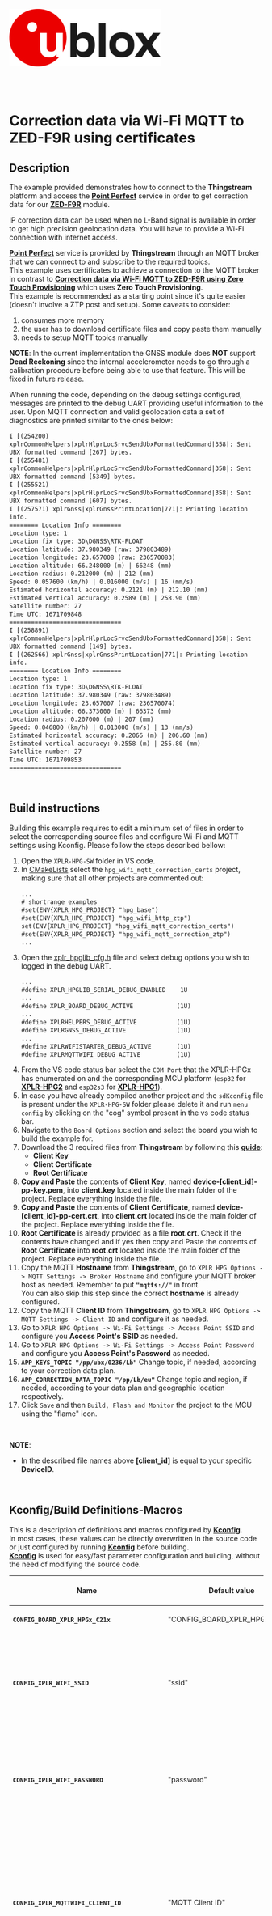 ![u-blox](./../../../media/shared/logos/ublox_logo.jpg)

<br>
<br>

# Correction data via Wi-Fi MQTT to ZED-F9R using certificates

## Description

The example provided demonstrates how to connect to the **Thingstream** platform and access the **[Point Perfect](https://developer.thingstream.io/guides/location-services/pointperfect-getting-started)** service in order to get correction data for our **[ZED-F9R](https://www.u-blox.com/en/product/zed-f9r-module)** module.

IP correction data can be used when no L-Band signal is available in order to get high precision geolocation data. You will have to provide a Wi-Fi connection with internet access.

**[Point Perfect](https://developer.thingstream.io/guides/location-services/pointperfect-getting-started)** service is provided by **Thingstream** through an MQTT broker that we can connect to and subscribe to the required topics.\
This example uses certificates to achieve a connection to the MQTT broker in contrast to **[Correction data via Wi-Fi MQTT to ZED-F9R using Zero Touch Provisioning](../04_hpg_wifi_mqtt_correction_ztp/)** which uses **Zero Touch Provisioning**.\
This example is recommended as a starting point since it's quite easier (doesn't involve a ZTP post and setup). Some caveats to consider:
1. consumes more memory
2. the user has to download certificate files and copy paste them manually
3. needs to setup MQTT topics manually

**NOTE**: In the current implementation the GNSS module does **NOT** support **Dead Reckoning** since the internal accelerometer needs to go through a calibration procedure before being able to use that feature. This will be fixed in future release.

When running the code, depending on the debug settings configured, messages are printed to the debug UART providing useful information to the user. Upon MQTT connection and valid geolocation data a set of diagnostics are printed similar to the ones below:

```
I [(254200) xplrCommonHelpers|xplrHlprLocSrvcSendUbxFormattedCommand|358|: Sent UBX formatted command [267] bytes.
I [(255481) xplrCommonHelpers|xplrHlprLocSrvcSendUbxFormattedCommand|358|: Sent UBX formatted command [5349] bytes.
I [(255521) xplrCommonHelpers|xplrHlprLocSrvcSendUbxFormattedCommand|358|: Sent UBX formatted command [607] bytes.
I [(257571) xplrGnss|xplrGnssPrintLocation|771|: Printing location info.
======== Location Info ========
Location type: 1
Location fix type: 3D\DGNSS\RTK-FLOAT
Location latitude: 37.980349 (raw: 379803489)
Location longitude: 23.657008 (raw: 236570083)
Location altitude: 66.248000 (m) | 66248 (mm)
Location radius: 0.212000 (m) | 212 (mm)
Speed: 0.057600 (km/h) | 0.016000 (m/s) | 16 (mm/s)
Estimated horizontal accuracy: 0.2121 (m) | 212.10 (mm)
Estimated vertical accuracy: 0.2589 (m) | 258.90 (mm)
Satellite number: 27
Time UTC: 1671709848
===============================
I [(258891) xplrCommonHelpers|xplrHlprLocSrvcSendUbxFormattedCommand|358|: Sent UBX formatted command [149] bytes.
I [(262566) xplrGnss|xplrGnssPrintLocation|771|: Printing location info.
======== Location Info ========
Location type: 1
Location fix type: 3D\DGNSS\RTK-FLOAT
Location latitude: 37.980349 (raw: 379803489)
Location longitude: 23.657007 (raw: 236570074)
Location altitude: 66.373000 (m) | 66373 (mm)
Location radius: 0.207000 (m) | 207 (mm)
Speed: 0.046800 (km/h) | 0.013000 (m/s) | 13 (mm/s)
Estimated horizontal accuracy: 0.2066 (m) | 206.60 (mm)
Estimated vertical accuracy: 0.2558 (m) | 255.80 (mm)
Satellite number: 27
Time UTC: 1671709853
===============================
```
<br>

## Build instructions
Building this example requires to edit a minimum set of files in order to select the corresponding source files and configure Wi-Fi and MQTT settings using Kconfig.
Please follow the steps described bellow:

1. Open the `XPLR-HPG-SW` folder in VS code.
2. In [CMakeLists](./../../../CMakeLists.txt) select the `hpg_wifi_mqtt_correction_certs` project, making sure that all other projects are commented out:
   ```
   ...
   # shortrange examples
   #set(ENV{XPLR_HPG_PROJECT} "hpg_base")
   #set(ENV{XPLR_HPG_PROJECT} "hpg_wifi_http_ztp")
   set(ENV{XPLR_HPG_PROJECT} "hpg_wifi_mqtt_correction_certs")
   #set(ENV{XPLR_HPG_PROJECT} "hpg_wifi_mqtt_correction_ztp")
   ...
   ```
3. Open the [xplr_hpglib_cfg.h](./../../../components/hpglib/xplr_hpglib_cfg.h) file and select debug options you wish to logged in the debug UART.
   ```
   ...
   #define XPLR_HPGLIB_SERIAL_DEBUG_ENABLED    1U
   ...
   #define XPLR_BOARD_DEBUG_ACTIVE            (1U)
   ...
   #define XPLRHELPERS_DEBUG_ACTIVE           (1U)
   #define XPLRGNSS_DEBUG_ACTIVE              (1U)
   ...
   #define XPLRWIFISTARTER_DEBUG_ACTIVE       (1U)
   #define XPLRMQTTWIFI_DEBUG_ACTIVE          (1U)
   ```
4. From the VS code status bar select the `COM Port` that the XPLR-HPGx has enumerated on and the corresponding MCU platform (`esp32` for **[XPLR-HPG2](https://www.u-blox.com/en/product/xplr-hpg-2)** and `esp32s3` for **[XPLR-HPG1](https://www.u-blox.com/en/product/xplr-hpg-1)**).
5. In case you have already compiled another project and the `sdKconfig` file is present under the `XPLR-HPG-SW` folder please delete it and run `menu config` by clicking on the "cog" symbol present in the vs code status bar.
6. Navigate to the `Board Options` section and select the board you wish to build the example for.
7. Download the 3 required files from **Thingstream** by following this **[guide](./../../../docs/README_thingstream_certificates.md)**:
   - **Client Key**
   - **Client Certificate**
   - **Root Certificate**
8. **Copy and Paste** the contents of **Client Key**, named **device-\[client_id\]-pp-key.pem**, into **client.key** located inside the main folder of the project. Replace everything inside the file.
9. **Copy and Paste** the contents of **Client Certificate**, named **device-\[client_id\]-pp-cert.crt**, into **client.crt** located inside the main folder of the project. Replace everything inside the file.
10. **Root Certificate** is already provided as a file **root.crt**. Check if the contents have changed and if yes then copy and Paste the contents of **Root Certificate** into **root.crt** located inside the main folder of the project. Replace everything inside the file.
11. Copy the MQTT **Hostname** from **Thingstream**, go to `XPLR HPG Options -> MQTT Settings -> Broker Hostname` and configure your MQTT broker host as needed. Remember to put **`"mqtts://"`** in front.\
    You can also skip this step since the correct **hostname** is already configured.
12. Copy the MQTT **Client ID** from **Thingstream**, go to `XPLR HPG Options -> MQTT Settings -> Client ID` and configure it as needed.
13. Go to `XPLR HPG Options -> Wi-Fi Settings -> Access Point SSID` and configure you **Access Point's SSID** as needed.
14. Go to `XPLR HPG Options -> Wi-Fi Settings -> Access Point Password` and configure you **Access Point's Password** as needed.
15. **`APP_KEYS_TOPIC "/pp/ubx/0236/Lb"`** Change topic, if needed, according to your correction data plan.
16. **`APP_CORRECTION_DATA_TOPIC "/pp/Lb/eu"`** Change topic and region, if needed, according to your data plan and geographic location respectively.
17. Click `Save` and then `Build, Flash and Monitor` the project to the MCU using the "flame" icon.
<br>

**NOTE**:
- In the described file names above **\[client_id\]** is equal to your specific **DeviceID**.
<br>

## Kconfig/Build Definitions-Macros
This is a description of definitions and macros configured by **[Kconfig](./../../../docs/README_kconfig.md)**.\
In most cases, these values can be directly overwritten in the source code or just configured by running **[Kconfig](./../../../docs/README_kconfig.md)** before building.\
**[Kconfig](./../../../docs/README_kconfig.md)** is used for easy/fast parameter configuration and building, without the need of modifying the source code.

Name | Default value | Belongs to | Description | Manual overwrite notes
--- | --- | --- | --- | ---
**`CONFIG_BOARD_XPLR_HPGx_C21x`** | "CONFIG_BOARD_XPLR_HPG2_C214" | **[boards](./../../../components/boards)** | Board variant to build firmware for.|
**`CONFIG_XPLR_WIFI_SSID`** | "ssid" | **[hpg_hpg_wifi_mqtt_correction_certs](./main/hpg_wifi_mqtt_correction_certs.c)** | AP SSID name to try and connect to. | You can replace this value by either directly editing source code in the app or using **[KConfig](./../../../docs/README_kconfig.md)**.v
**`CONFIG_XPLR_WIFI_PASSWORD`** | "password" | **[hpg_hpg_wifi_mqtt_correction_certs](./main/hpg_wifi_mqtt_correction_certs.c)** | AP password to try and connect to.| You can replace this value by either directly editing source code in the app or using **[KConfig](./../../../docs/README_kconfig.md)**.
**`CONFIG_XPLR_MQTTWIFI_CLIENT_ID`** | "MQTT Client ID" | **[hpg_hpg_wifi_mqtt_correction_certs](./main/hpg_wifi_mqtt_correction_certs.c)** | A unique MQTT client ID as taken from **Thingstream**. | You will have to replace this value to with your specific MQTT client ID, either directly editing source code in the app or using Kconfig.
**`CONFIG_XPLR_MQTTWIFI_THINGSTREAM_HOSTNAME`** | "mqtts://pp.services.u-blox.com" | **[hpg_hpg_wifi_mqtt_correction_certs](./main/hpg_wifi_mqtt_correction_certs.c)** | URL for MQTT client to connect to, taken from **Thingstream**.| There's no need to replace this value unless the URL changes in the future. You can replace this value by either directly editing source code in the app or using **[KConfig](./../../../docs/README_kconfig.md)**.
<br>

## Local Definitions-Macros
This is a description of definitions and macros found in the sample which are only present in main files.\
All definitions/macros below are meant to make variables more identifiable.\
You can change local macros as you wish inside the app.

Name | Description 
--- | --- 
**`APP_SERIAL_DEBUG_ENABLED 1U`** | Switches debug printing messages ON or OFF
**`KIB 1024U`** | Helper definition to denote a size of 1 KByte
**`APP_MQTT_PAYLOAD_BUF_SIZE ((10U) * (KIB))`** | Definition of MQTT buffer size of 10 KBytes.
**`APP_LOCATION_PRINT_PERIOD 5`** | Period in seconds on how often we want our print location function [**`appPrintLocation(uint8_t periodSecs)`**] to execute. Can be changed as desired.
**`XPLR_GNSS_I2C_ADDR 0x42`** | I2C address for **[ZED-F9R](https://www.u-blox.com/en/product/zed-f9r-module)** module.
**`APP_KEYS_TOPIC "/pp/ubx/0236/Lb"`** | Decryption keys distribution topic. Change this according to your needs if needed.
**`APP_CORRECTION_DATA_TOPIC "/pp/Lb/eu"`** | Correction data distribution topic. Change this according to your needs if needed.
<br>

## Modules-Components used

Name | Description 
--- | --- 
**[boards](./../../../components/boards)** | Board variant selection
**[hpglib/common](./../../../components/hpglib/src/common)** | Common functions.
**[xplr_wifi_starter](./../../../components/xplr_wifi_starter)** | XPLR Wi-Fi connection manager.
**[xplr_mqtt](./../../../components/xplr_mqtt)** | XPLR MQTT manager.
**[hpglib/location_services/xplr_gnss_service](./../../../components/hpglib/src/location_service/gnss_service/)** | XPLR GNSS location device manager.
**[hpglib/location_services/location_service_helpers](./../../../components/hpglib/src/location_service/location_service_helpers/)** | Internally used by **[xplr_gnss_service](./../../../components/hpglib/src/location_service/gnss_service/)**.
